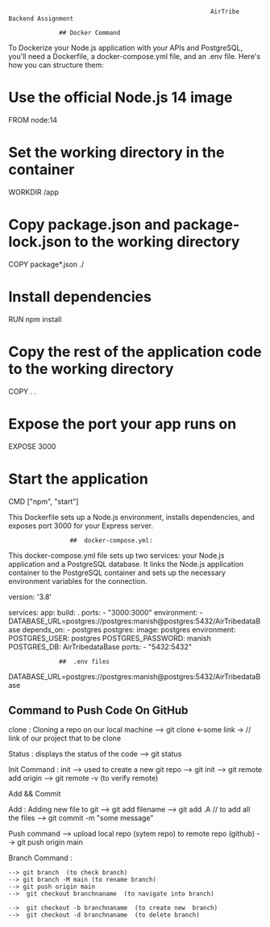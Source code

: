 
                                                            AirTribe Backend Assignment
                        
                  ## Docker Command
           
To Dockerize your Node.js application with your APIs and PostgreSQL, you'll need a Dockerfile, a docker-compose.yml file, and an .env file. Here's how you can structure them:

# Use the official Node.js 14 image
FROM node:14

# Set the working directory in the container
WORKDIR /app

# Copy package.json and package-lock.json to the working directory
COPY package*.json ./

# Install dependencies
RUN npm install

# Copy the rest of the application code to the working directory
COPY . .

# Expose the port your app runs on
EXPOSE 3000

# Start the application
CMD ["npm", "start"]


This Dockerfile sets up a Node.js environment, installs dependencies, and exposes port 3000 for your Express server.


                     ##  docker-compose.yml:

This docker-compose.yml file sets up two services: your Node.js application and a PostgreSQL database. It links the Node.js application container to the PostgreSQL container and sets up the necessary environment variables for the connection.

version: '3.8'

services:
  app:
    build: .
    ports:
      - "3000:3000"
    environment:
      - DATABASE_URL=postgres://postgres:manish@postgres:5432/AirTribedataBase
    depends_on:
      - postgres
  postgres:
    image: postgres
    environment:
      POSTGRES_USER: postgres
      POSTGRES_PASSWORD: manish
      POSTGRES_DB: AirTribedataBase
    ports:
      - "5432:5432"


                  ##  .env files
DATABASE_URL=postgres://postgres:manish@postgres:5432/AirTribedataBase




## Command to Push Code On GitHub
                      
clone : Cloning a repo on our local machine 
      --> git clone <-some link ->  // link of our project that to be clone

Status : displays the status of the code
  --> git status

Init Command  :
  init --> used to create a new git repo
    --> git init
    --> git remote add origin <link>
    --> git remote -v  (to verify remote)


Add && Commit 

Add : Adding new file to git
    --> git add filename
    --> git add .A // to add all the files
     --> git commit -m "some message"
    
Push command --> upload local repo (sytem repo) to remote repo (github)
    --> git push origin main

  
Branch Command :

    --> git branch  (to check branch)
    --> git branch -M main (to rename branch)
    --> git push origin main
    -->  git checkout branchnaname  (to navigate into branch)

    -->  git checkout -b branchnaname  (to create new  branch)
    -->  git checkout -d branchnaname  (to delete branch)


  


